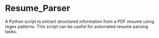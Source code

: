 # Resume_Parser

A Python script to extract structured information from a PDF resume using regex patterns. This script can be useful for automated resume parsing tasks.
